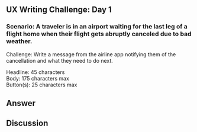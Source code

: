 ## UX Writing Challenge: Day 1
### Scenario: A traveler is in an airport waiting for the last leg of a flight home when their flight gets abruptly canceled due to bad weather.

Challenge: Write a message from the airline app notifying them of the cancellation and what they need to do next.

Headline: 45 characters  
Body: 175 characters max  
Button(s): 25 characters max  

## Answer


## Discussion
